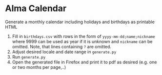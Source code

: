 # Alma Calendar

Generate a monthly calendar including holidays and birthdays as printable HTML

1. Fill in `birthdays.csv` with rows in the form of `yyyy-mm-dd;name;nickname` where 9999 can be used as year if it is unknown and `nickname` can be omitted. Note, that lines containing `?` are omitted.
2. Adjust desired locale and date range in `generate.py`
3. Run `generate.py`
4. Open the generated file in Firefox and print it to pdf as desired (e.g. one or two months per page,..)
